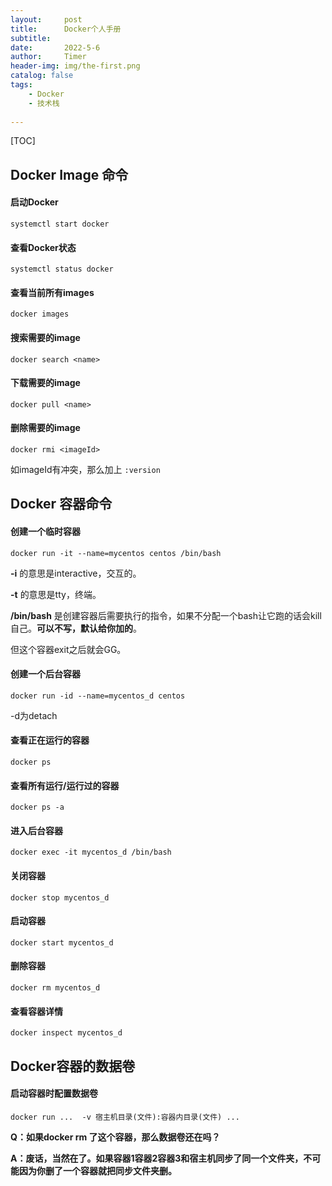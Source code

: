 ```yaml
---
layout:     post
title:      Docker个人手册
subtitle:   
date:       2022-5-6
author:     Timer
header-img: img/the-first.png
catalog: false
tags:
    - Docker
    - 技术栈
 
---
```


[TOC]



## Docker Image 命令

#### 启动Docker

```shell
systemctl start docker
```

#### 查看Docker状态

```shell
systemctl status docker
```

#### 查看当前所有images

```shell
docker images	
```

#### 搜索需要的image

```shell
docker search <name>
```

#### 下载需要的image

```
docker pull <name>
```

#### 删除需要的image

```
docker rmi <imageId>
```

如imageId有冲突，那么加上 `:version`



## Docker 容器命令

#### 创建一个临时容器

```
docker run -it --name=mycentos centos /bin/bash
```

**-i** 的意思是interactive，交互的。

**-t** 的意思是tty，终端。

**/bin/bash** 是创建容器后需要执行的指令，如果不分配一个bash让它跑的话会kill自己。**可以不写，默认给你加的**。

但这个容器exit之后就会GG。

#### 创建一个后台容器

```
docker run -id --name=mycentos_d centos 
```

-d为detach

#### 查看正在运行的容器

```
docker ps
```

#### 查看所有运行/运行过的容器

```
docker ps -a
```

#### 进入后台容器

```
docker exec -it mycentos_d /bin/bash
```

#### 关闭容器

```
docker stop mycentos_d
```

#### 启动容器

```
docker start mycentos_d
```

#### 删除容器

```
docker rm mycentos_d
```

#### 查看容器详情

```
docker inspect mycentos_d
```

## Docker容器的数据卷

#### 启动容器时配置数据卷

```
docker run ...  -v 宿主机目录(文件):容器内目录(文件) ...
```

**Q：如果docker rm 了这个容器，那么数据卷还在吗？**

**A：废话，当然在了。如果容器1容器2容器3和宿主机同步了同一个文件夹，不可能因为你删了一个容器就把同步文件夹删。**







































